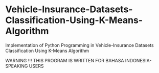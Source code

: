 # Vehicle-Insurance-Datasets-Classification-Using-K-Means-Algorithm
Implementation of Python Programming in Vehicle-Insurance Datasets Classification Using K-Means Algorithm

WARNING !!!
THIS PROGRAM IS WRITTEN FOR BAHASA INDONESIA-SPEAKING USERS
